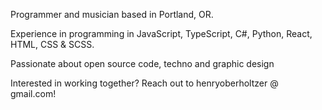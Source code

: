 Programmer and musician based in Portland, OR.

Experience in programming in JavaScript, TypeScript, C#, Python, React, HTML, CSS & SCSS.

Passionate about open source code, techno and graphic design

Interested in working together? Reach out to henryoberholtzer @ gmail.com!
